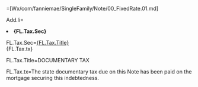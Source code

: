 =[Wx/com/fanniemae/SingleFamily/Note/00_FixedRate.01.md]

Add.li=<li><b>{FL.Tax.Sec}</b></li>

FL.Tax.Sec=<u>{FL.Tax.Title}</u><br>{FL.Tax.tx}

FL.Tax.Title=DOCUMENTARY TAX

FL.Tax.tx=The state documentary tax due on this Note has been paid on the mortgage securing this indebtedness.
